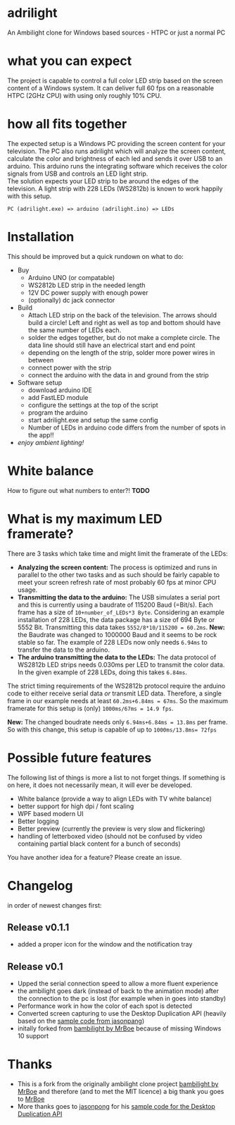 # adrilight
An Ambilight clone for Windows based sources - HTPC or just a normal PC

# what you can expect

The project is capable to control a full color LED strip based on the screen content of a Windows system. It can deliver full 60 fps on a reasonable HTPC (2GHz CPU) with using only roughly 10% CPU. 

# how all fits together

The expected setup is a Windows PC providing the screen content for your television. The PC also runs adrilight which will analyze the screen content, calculate the color and brightness of each led and sends it over USB to an arduino. This arduino runs the integrating software which receives the color signals from USB and controls an LED light strip.  
The solution expects your LED strip to be around the edges of the television. A light strip with 228 LEDs (WS2812b) is known to work happily with this setup.

    PC (adrilight.exe) => arduino (adrilight.ino) => LEDs


# Installation
This should be improved but a quick rundown on what to do:

* Buy
  * Arduino UNO (or compatable)
  * WS2812b LED strip in the needed length
  * 12V DC power supply with enough power
  * (optionally) dc jack connector
* Build
  * Attach LED strip on the back of the television. The arrows should build a circle! Left and right as well as top and bottom should have the same number of LEDs each.
  * solder the edges together, but do not make a complete circle. The data line should still have an electrical start and end point
  * depending on the length of the strip, solder more power wires in between
  * connect power with the strip
  * connect the arduino with the data in and ground from the strip
* Software setup
  * download arduino IDE 
  * add FastLED module
  * configure the settings at the top of the script
  * program the arduino
  * start adrilight.exe and setup the same config
  * Number of LEDs in arduino code differs from the number of spots in the app!!
* *enjoy ambient lighting!*

# White balance

How to figure out what numbers to enter?! **TODO**

# What is my maximum LED framerate?

There are 3 tasks which take time and might limit the framerate of the LEDs:
* **Analyzing the screen content:** 
The process is optimized and runs in parallel to the other two tasks and as such should be fairly capable to meet your screen refresh rate of most probably 60 fps at minor CPU usage. 
* **Transmitting the data to the arduino:** The USB simulates a serial port and this is currently using a baudrate of 115200 Baud (=Bit/s). Each frame has a size of `10+number_of_LEDs*3 Byte`. Considering an example installation of  228 LEDs, the data package has a size of 694 Byte or 5552 Bit. Transmitting this data takes `5552/8*10/115200 = 60.2ms`. **New:** the Baudrate was changed to 1000000 Baud and it seems to be rock stable so far. The example of 228 LEDs now only needs `6.94ms` to transfer the data to the arduino.
* **The arduino transmitting the data to the LEDs:** The data protocol of WS2812b LED strips needs 0.030ms per LED to transmit the color data. In the given example of 228 LEDs, doing this takes `6.84ms`.

The strict timing requirements of the WS2812b protocol require the arduino code to either receive serial data *or* transmit LED data. Therefore, a single frame in our example needs at least `60.2ms+6.84ms = 67ms`. So the maximum framerate for this setup is (only) `1000ms/67ms = 14.9 fps`.

**New:** The changed boudrate needs only `6.94ms+6.84ms = 13.8ms` per frame. So with this change, this setup is capable of up to `1000ms/13.8ms= 72fps` 

# Possible future features
The following list of things is more a list to not forget things. If something is on here, it does not necessarily mean, it will ever be developed.

* White balance (provide a way to align LEDs with TV white balance)
* better support for high dpi / font scaling
* WPF based modern UI
* Better logging
* Better preview (currently the preview is very slow and flickering)
* handling of letterboxed video (should not be confused by video containing partial black content for a bunch of seconds)

You have another idea for a feature? Please create an issue.


# Changelog

in order of newest changes first:

## Release v0.1.1
* added a proper icon for the window and the notification tray

## Release v0.1
* Upped the serial connection speed to allow a more fluent experience
* the ambilight goes dark (instead of back to the animation mode) after the connection to the pc is lost (for example when in goes into standby)
* Performance work in how the color of each spot is detected
* Converted screen capturing to use the Desktop Duplication API (heavily based on the [sample code from jasonpang](https://github.com/jasonpang/desktop-duplication-net)) 
* initally forked from [bambilight by MrBoe](https://github.com/MrBoe/Bambilight) because of missing Windows 10 support


# Thanks

* This is a fork from the originally ambilight clone project [bambilight by MrBoe](https://github.com/MrBoe/Bambilight) and therefore (and to met the MIT licence) a big thank you goes to [MrBoe](https://github.com/MrBoe)
* More thanks goes to [jasonpong](https://github.com/jasonpang) for his [sample code for the Desktop Duplication API](https://github.com/jasonpang/desktop-duplication-net)